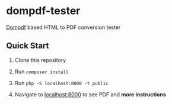 # dompdf-tester
[Dompdf](https://github.com/dompdf/dompdf) based HTML to PDF conversion tester
## Quick Start

1. Clone this repository

2. Run `composer install`

3. Run `php -S localhost:8000 -t public`

4. Navigate to [localhost:8000](http://localhost:8000) to see PDF and **more instructions**
